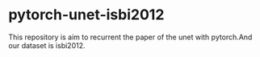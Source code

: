 # pytorch-unet-isbi2012
This repository is aim to recurrent the paper of the unet with pytorch.And our dataset is isbi2012.
